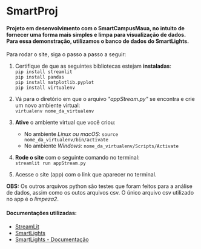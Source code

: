 # SmartProj
#### Projeto em desenvolvimento com o SmartCampusMaua, no intuito de fornecer uma forma mais simples e limpa para visualização de dados. Para essa demonstração, utilizamos o banco de dados do SmartLights.

Para rodar o site, siga o passo a passo a seguir:
1. Certifique de que as seguintes bibliotecas estejam **instaladas**:  
   `pip install streamlit`  
   `pip install pandas`  
   `pip install matplotlib.pyplot`  
   `pip install virtualenv`  

2. Vá para o diretório em que o arquivo *"appStream.py"* se encontra e crie um novo ambiente virtual:  
   `virtualenv nome_da_virtualenv`

3. **Ative** o ambiente virtual que você criou:
   - No ambiente *Linux ou macOS*: `source nome_da_virtualenv/bin/activate`
   - No ambiente *Windows*: `nome_da_virtualenv/Scripts/Activate`  
  
4. **Rode o site** com o seguinte comando no terminal:  
   `streamlit run appStream.py`

5. Acesse o site (app) com o link que aparecer no terminal.

**OBS:** Os outros arquivos python são testes que foram feitos para a análise de dados, assim como os outos arquivos csv. O único arquivo csv utilizado no app é o *limpeza2*.
  
  
#### Documentações utilizadas:
+ [StreamLit](https://streamlit.io/)
+ [SmartLights](https://github.com/OpenDataTelemetry/timeseries-api)
+ [SmartLights - Documentação](https://github.com/SmartCampusMaua/Docs/tree/doc/analytics/Tools/Analytics/Pandas)
